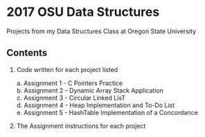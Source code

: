 # 2017 OSU Data Structures

Projects from my Data Structures Class at Oregon State University

## Contents

  1. Code written for each project listed
  
      a. Assignment 1 - C Pointers Practice   
      b. Assignment 2 - Dynamic Array Stack Application   
      c. Assignment 3 - Circular Linked LisT  
      d. Assignment 4 - Heap Implementation and To-Do List  
      e. Assignment 5 - HashTable Implementation of a Concordance 
    
  2. The Assignment instructions for each project
